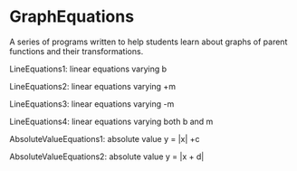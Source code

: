 # GraphEquations
A series of programs written to help students learn about graphs of parent functions and their transformations.

LineEquations1: linear equations varying b

LineEquations2: linear equations varying +m

LineEquations3: linear equations varying -m

LineEquations4: linear equations varying both b and m

AbsoluteValueEquations1: absolute value y = |x| +c

AbsoluteValueEquations2: absolute value y = |x + d|

